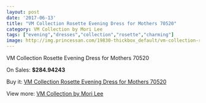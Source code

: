 ```yaml
---
layout: post
date: '2017-06-13'
title: "VM Collection Rosette Evening Dress for Mothers 70520"
category: VM Collection by Mori Lee
tags: ["evening","dresses","collection","rosette","charming"]
image: http://img.princessan.com/19830-thickbox_default/vm-collection-rosette-evening-dress-for-mothers-70520.jpg
---
```

VM Collection Rosette Evening Dress for Mothers 70520

On Sales: **$284.94243**
<a href="https://www.princessan.com/en/vm-collection-by-mori-lee/8883-vm-collection-rosette-evening-dress-for-mothers-70520.html"><amp-img layout="responsive" width="600" height="600" src="//img.princessan.com/19830-thickbox_default/vm-collection-rosette-evening-dress-for-mothers-70520.jpg" alt="VM Collection Rosette Evening Dress for Mothers 70520 0" /></a>
<a href="https://www.princessan.com/en/vm-collection-by-mori-lee/8883-vm-collection-rosette-evening-dress-for-mothers-70520.html"><amp-img layout="responsive" width="600" height="600" src="//img.princessan.com/19832-thickbox_default/vm-collection-rosette-evening-dress-for-mothers-70520.jpg" alt="VM Collection Rosette Evening Dress for Mothers 70520 1" /></a>
<a href="https://www.princessan.com/en/vm-collection-by-mori-lee/8883-vm-collection-rosette-evening-dress-for-mothers-70520.html"><amp-img layout="responsive" width="600" height="600" src="//img.princessan.com/19831-thickbox_default/vm-collection-rosette-evening-dress-for-mothers-70520.jpg" alt="VM Collection Rosette Evening Dress for Mothers 70520 2" /></a>

Buy it: [VM Collection Rosette Evening Dress for Mothers 70520](https://www.princessan.com/en/vm-collection-by-mori-lee/8883-vm-collection-rosette-evening-dress-for-mothers-70520.html "VM Collection Rosette Evening Dress for Mothers 70520")

View more: [VM Collection by Mori Lee](https://www.princessan.com/en/73-vm-collection-by-mori-lee "VM Collection by Mori Lee")